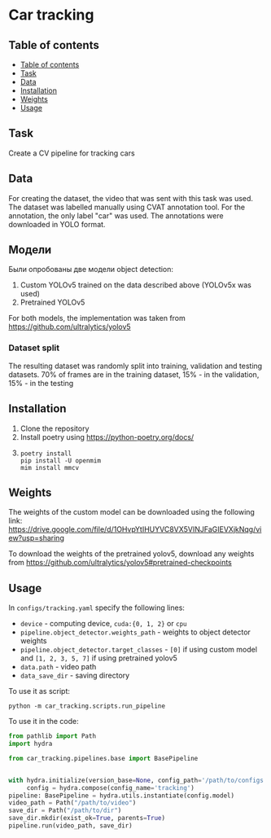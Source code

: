 # Car tracking

## Table of contents
- [Table of contents](#table-of-contents)
- [Task](#task)
- [Data](#data)
- [Installation](#installation)
- [Weights](#weights)
- [Usage](#usage)

## Task
Create a CV pipeline for tracking cars

## Data
For creating the dataset, the video that was sent with this task was used. The dataset was labelled manually using CVAT annotation tool. For the annotation, the only label "car" was used. The annotations were downloaded in YOLO format.

## Модели
Были опробованы две модели object detection:

1. Custom YOLOv5 trained on the data described above (YOLOv5x was used)
2. Pretrained YOLOv5 

For both models, the implementation was taken from https://github.com/ultralytics/yolov5

### Dataset split
The resulting dataset was randomly split into training, validation and testing datasets. 70% of frames are in the training dataset, 15% - in the validation, 15% - in the testing

## Installation
1. Clone the repository
2. Install poetry using https://python-poetry.org/docs/
3. ```
   poetry install
   pip install -U openmim
   mim install mmcv
   ```

## Weights
The weights of the custom model can be downloaded using the following link: https://drive.google.com/file/d/1OHvpYtIHUYVC8VX5VINJFaGIEVXjkNqg/view?usp=sharing

To download the weights of the pretrained yolov5, download any weights from https://github.com/ultralytics/yolov5#pretrained-checkpoints

## Usage
In ```configs/tracking.yaml``` specify the following lines:
* ```device``` - computing device, ```cuda:{0, 1, 2}``` or ```cpu```
* ```pipeline.object_detector.weights_path``` - weights to object detector weights
* ```pipeline.object_detector.target_classes``` - ```[0]``` if using custom model and ```[1, 2, 3, 5, 7]``` if using pretrained yolov5
* ```data.path``` - video path
* ```data_save_dir``` - saving directory

To use it as script:

```python -m car_tracking.scripts.run_pipeline```

To use it in the code:
```python
from pathlib import Path
import hydra

from car_tracking.pipelines.base import BasePipeline


with hydra.initialize(version_base=None, config_path='/path/to/configs'):
     config = hydra.compose(config_name='tracking')
pipeline: BasePipeline = hydra.utils.instantiate(config.model)
video_path = Path("/path/to/video")
save_dir = Path("/path/to/dir")
save_dir.mkdir(exist_ok=True, parents=True)
pipeline.run(video_path, save_dir)
```